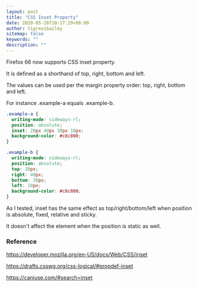 ```yaml
---
layout: post
title: "CSS Inset Property"
date: 2020-05-26T10:17:29+08:00
author: tigressbailey
sitemap: false
keywords: ""
description: ""
---
```


Firefox 66 now supports CSS inset property.

It is defined as a shorthand of top, right, bottom and left.

The values can be used per the margin property order: top, right, bottom and left.

For instance .example-a equals .example-b.

```CSS
.example-a {
  writing-mode: sideways-rl;
  position: absolute;
  inset: 20px 40px 30px 10px;
  background-color: #c8c800;
}
```

```CSS
.example-b {
  writing-mode: sideways-rl;
  position: absolute;
  top: 20px;
  right: 40px;
  bottom: 30px;
  left: 10px;
  background-color: #c8c800;
}
```

As I tested, inset has the same effect as top/right/bottom/left when position is absolute, fixed, relative and sticky.

It doesn't affect the element when the position is static as well.

### Reference

<https://developer.mozilla.org/en-US/docs/Web/CSS/inset>

<https://drafts.csswg.org/css-logical/#propdef-inset>

<https://caniuse.com/#search=inset>

<!--more-->
